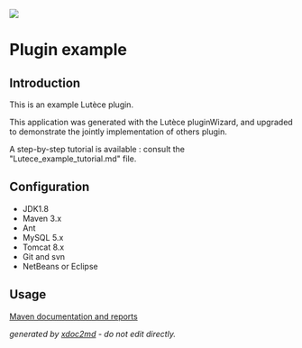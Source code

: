 ![](https://dev.lutece.paris.fr/jenkins/buildStatus/icon?job=plugin-example-deploy)
# Plugin example

## Introduction

This is an example Lutèce plugin.

This application was generated with the Lutèce pluginWizard, and upgraded to demonstrate the jointly implementation of others plugin.

A step-by-step tutorial is available : consult the "Lutece_example_tutorial.md" file.

## Configuration

 
* JDK1.8
* Maven 3.x
* Ant
* MySQL 5.x
* Tomcat 8.x
* Git and svn
* NetBeans or Eclipse

## Usage




[Maven documentation and reports](https://dev.lutece.paris.fr/plugins/plugin-example/)



 *generated by [xdoc2md](https://github.com/lutece-platform/tools-maven-xdoc2md-plugin) - do not edit directly.*